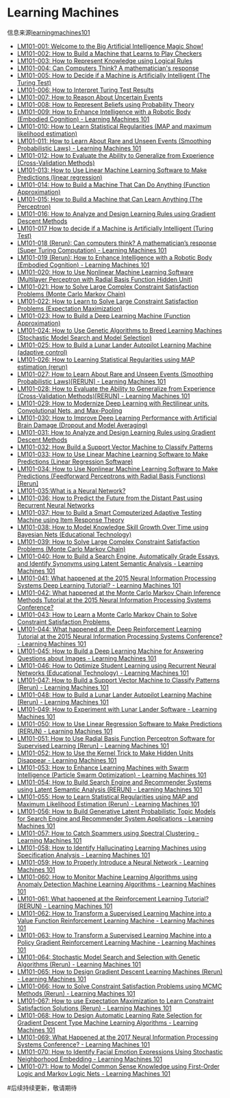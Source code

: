 # Learning Machines

信息来源[learningmachines101](http://www.learningmachines101.com/)
<ul>
<li><a href='./LM101-001.html'>LM101-001: Welcome to the Big Artificial Intelligence Magic Show!</a></li>
<li><a href='./LM101-002.html'>LM101-002: How to Build a Machine that Learns to Play Checkers</a></li>
<li><a href='./LM101-003.html'>LM101-003: How to Represent Knowledge using Logical Rules</a></li>
<li><a href='./LM101-004.html'>LM101-004: Can Computers Think? A mathematician's response</a></li>
<li><a href='./LM101-005.html'>LM101-005: How to Decide if a Machine is Artificially Intelligent (The Turing Test)</a></li>
<li><a href='./LM101-006.html'>LM101-006: How to Interpret Turing Test Results</a></li>
<li><a href='./LM101-007.html'>LM101-007: How to Reason About Uncertain Events</a></li>
<li><a href='./LM101-008.html'>LM101-008: How to Represent Beliefs using Probability Theory</a></li>
<li><a href='./LM101-009.html'>LM101-009: How to Enhance Intelligence with a Robotic Body (Embodied Cognition) - Learning Machines 101</a></li>
<li><a href='./LM101-010.html'>LM101-010: How to Learn Statistical Regularities (MAP and maximum likelihood estimation)</a></li>
<li><a href='./LM101-011.html'>LM101-011: How to Learn About Rare and Unseen Events (Smoothing Probabilistic Laws) - Learning Machines 101</a></li>
<li><a href='./LM101-012.html'>LM101-012: How to Evaluate the Ability to Generalize from Experience (Cross-Validation Methods)</a></li>
<li><a href='./LM101-013.html'>LM101-013: How to Use Linear Machine Learning Software to Make Predictions (linear regression)</a></li>
<li><a href='./LM101-014.html'>LM101-014: How to Build a Machine That Can Do Anything (Function Approximation)</a></li>
<li><a href='./LM101-015.html'>LM101-015: How to Build a Machine that Can Learn Anything (The Perceptron)</a></li>
<li><a href='./LM101-016.html'>LM101-016: How to Analyze and Design Learning Rules using Gradient Descent Methods</a></li>
<li><a href='./LM101-017.html'>LM101-017 How to decide if a Machine is Artificially Intelligent (Turing Test)</a></li>
<li><a href='./LM101-018.html'>LM101-018 (Rerun): Can computers think? A mathematician’s response (Super Turing Computation) - Learning Machines 101</a></li>
<li><a href='./LM101-019.html'>LM101-019 (Rerun): How to Enhance Intelligence with a Robotic Body (Embodied Cognition) - Learning Machines 101</a></li>
<li><a href='./LM101-020.html'>LM101-020: How to Use Nonlinear Machine Learning Software (Multilayer Perceptron with Radial Basis Function Hidden Unit)</a></li>
<li><a href='./LM101-021.html'>LM101-021: How to Solve Large Complex Constraint Satisfaction Problems (Monte Carlo Markov Chain)</a></li>
<li><a href='./LM101-022.html'>LM101-022: How to Learn to Solve Large Constraint Satisfaction Problems (Expectation Maximization)</a></li>
<li><a href='./LM101-023.html'>LM101-023: How to Build a Deep Learning Machine (Function Approximation)</a></li>
<li><a href='./LM101-024.html'>LM101-024: How to Use Genetic Algorithms to Breed Learning Machines (Stochastic Model Search and Model Selection)</a></li>
<li><a href='./LM101-025.html'>LM101-025: How to Build a Lunar Lander Autopilot Learning Machine (adaptive control)</a></li>
<li><a href='./LM101-026.html'>LM101-026: How to Learning Statistical Regularities using MAP estimation (rerun)</a></li>
<li><a href='./LM101-027.html'>LM101-027: How to Learn About Rare and Unseen Events (Smoothing Probabilistic Laws)[RERUN] - Learning Machines 101</a></li>
<li><a href='./LM101-028.html'>LM101-028: How to Evaluate the Ability to Generalize from Experience (Cross-Validation Methods)[RERUN] - Learning Machines 101</a></li>
<li><a href='./LM101-029.html'>LM101-029: How to Modernize Deep Learning with Rectilinear units, Convolutional Nets, and Max-Pooling</a></li>
<li><a href='./LM101-030.html'>LM101-030: How to Improve Deep Learning Performance with Artificial Brain Damage (Dropout and Model Averaging)</a></li>
<li><a href='./LM101-031.html'>LM101-031: How to Analyze and Design Learning Rules using Gradient Descent Methods</a></li>
<li><a href='./LM101-032.html'>LM101-032: How Build a Support Vector Machine to Classify Patterns</a></li>
<li><a href='./LM101-033.html'>LM101-033: How to Use Linear Machine Learning Software to Make Predictions (Linear Regression Software)</a></li>
<li><a href='./LM101-034.html'>LM101-034: How to Use Nonlinear Machine Learning Software to Make Predictions (Feedforward Perceptrons with Radial Basis Functions)[Rerun]</a></li>
<li><a href='./LM101-035.html'>LM101-035:What is a Neural Network?</a></li>
<li><a href='./LM101-036.html'>LM101-036: How to Predict the Future from the Distant Past using Recurrent Neural Networks</a></li>
<li><a href='./LM101-037.html'>LM101-037: How to Build a Smart Computerized Adaptive Testing Machine using Item Response Theory</a></li>
<li><a href='./LM101-038.html'>LM101-038: How to Model Knowledge Skill Growth Over Time using Bayesian Nets (Educational Technology)</a></li>
<li><a href='./LM101-039.html'>LM101-039: How to Solve Large Complex Constraint Satisfaction Problems (Monte Carlo Markov Chain)</a></li>
<li><a href='./LM101-040.html'>LM101-040: How to Build a Search Engine, Automatically Grade Essays, and Identify Synonyms using Latent Semantic Analysis - Learning Machines 101</a></li>
<li><a href='./LM101-041.html'>LM101-041: What happened at the 2015 Neural Information Processing Systems Deep Learning Tutorial? - Learning Machines 101</a></li>
<li><a href='./LM101-042.html'>LM101-042: What happened at the Monte Carlo Markov Chain Inference Methods Tutorial at the 2015 Neural Information Processing Systems Conference?</a></li>
<li><a href='./LM101-043.html'>LM101-043: How to Learn a Monte Carlo Markov Chain to Solve Constraint Satisfaction Problems </a></li>
<li><a href='./LM101-044.html'>LM101-044: What happened at the Deep Reinforcement Learning Tutorial at the 2015 Neural Information Processing Systems Conference? - Learning Machines 101</a></li>
<li><a href='./LM101-045.html'>LM101-045: How to Build a Deep Learning Machine for Answering Questions about Images - Learning Machines 101</a></li>
<li><a href='./LM101-046.html'>LM101-046: How to Optimize Student Learning using Recurrent Neural Networks (Educational Technology) - Learning Machines 101</a></li>
<li><a href='./LM101-047.html'>LM101-047: How to Build a Support Vector Machine to Classify Patterns (Rerun) - Learning Machines 101</a></li>
<li><a href='./LM101-048.html'>LM101-048: How to Build a Lunar Lander Autopilot Learning Machine (Rerun) - Learning Machines 101</a></li>
<li><a href='./LM101-049.html'>LM101-049: How to Experiment with Lunar Lander Software - Learning Machines 101</a></li>
<li><a href='./LM101-050.html'>LM101-050: How to Use Linear Regression Software to Make Predictions (RERUN) - Learning Machines 101</a></li>
<li><a href='./LM101-051.html'>LM101-051: How to Use Radial Basis Function Perceptron Software for Supervised Learning [Rerun] - Learning Machines 101</a></li>
<li><a href='./LM101-052.html'>LM101-052: How to Use the Kernel Trick to Make Hidden Units Disappear - Learning Machines 101</a></li>
<li><a href='./LM101-053.html'>LM101-053: How to Enhance Learning Machines with Swarm Intelligence (Particle Swarm Optimization) - Learning Machines 101</a></li>
<li><a href='./LM101-054.html'>LM101-054: How to Build Search Engine and Recommender Systems using Latent Semantic Analysis (RERUN) - Learning Machines 101</a></li>
<li><a href='./LM101-055.html'>LM101-055: How to Learn Statistical Regularities using MAP and Maximum Likelihood Estimation (Rerun) - Learning Machines 101</a></li>
<li><a href='./LM101-056.html'>LM101-056: How to Build Generative Latent Probabilistic Topic Models for Search Engine and Recommender System Applications - Learning Machines 101</a></li>
<li><a href='./LM101-057.html'>LM101-057: How to Catch Spammers using Spectral Clustering - Learning Machines 101</a></li>
<li><a href='./LM101-058.html'>LM101-058: How to Identify Hallucinating Learning Machines using Specification Analysis - Learning Machines 101</a></li>
<li><a href='./LM101-059.html'>LM101-059: How to Properly Introduce a Neural Network - Learning Machines 101</a></li>
<li><a href='./LM101-060.html'>LM101-060: How to Monitor Machine Learning Algorithms using Anomaly Detection Machine Learning Algorithms - Learning Machines 101</a></li>
<li><a href='./LM101-061.html'>LM101-061: What happened at the Reinforcement Learning Tutorial? (RERUN) - Learning Machines 101</a></li>
<li><a href='./LM101-062.html'>LM101-062: How to Transform a Supervised Learning Machine into a Value Function Reinforcement Learning Machine - Learning Machines 101</a></li>
<li><a href='./LM101-063.html'>LM101-063: How to Transform a Supervised Learning Machine into a Policy Gradient Reinforcement Learning Machine - Learning Machines 101</a></li>
<li><a href='./LM101-064.html'>LM101-064: Stochastic Model Search and Selection with Genetic Algorithms (Rerun) - Learning Machines 101</a></li>
<li><a href='./LM101-065.html'>LM101-065: How to Design Gradient Descent Learning Machines (Rerun) - Learning Machines 101</a></li>
<li><a href='./LM101-066.html'>LM101-066: How to Solve Constraint Satisfaction Problems using MCMC Methods (Rerun) - Learning Machines 101</a></li>
<li><a href='./LM101-067.html'>LM101-067: How to use Expectation Maximization to Learn Constraint Satisfaction Solutions (Rerun) - Learning Machines 101</a></li>
<li><a href='./LM101-068.html'>LM101-068: How to Design Automatic Learning Rate Selection for Gradient Descent Type Machine Learning Algorithms - Learning Machines 101</a></li>
<li><a href='./LM101-069.html'>LM101-069: What Happened at the 2017 Neural Information Processing Systems Conference? - Learning Machines 101</a></li>
<li><a href='./LM101-070.html'>LM101-070: How to Identify Facial Emotion Expressions Using Stochastic Neighborhood Embedding - Learning Machines 101</a></li>
<li><a href='./LM101-071.html'>LM101-071: How to Model Common Sense Knowledge using First-Order Logic and Markov Logic Nets - Learning Machines 101</a></li>
</ul>
#后续持续更新，敬请期待
